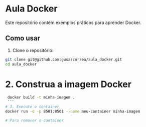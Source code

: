 # Aula Docker

Este repositório contém exemplos práticos para aprender Docker.

## Como usar

 1. Clone o repositório:
   ```bash
   git clone git@github.com:gusascorrea/aula_docker.git
   cd aula_docker
   ```

# 2. Construa a imagem Docker
   ```bash
    docker build -t minha-imagem .
    ```
# 3. Execute o container
docker run -d -p 8501:8501 --name meu-container minha-imagem

# Para remover o container